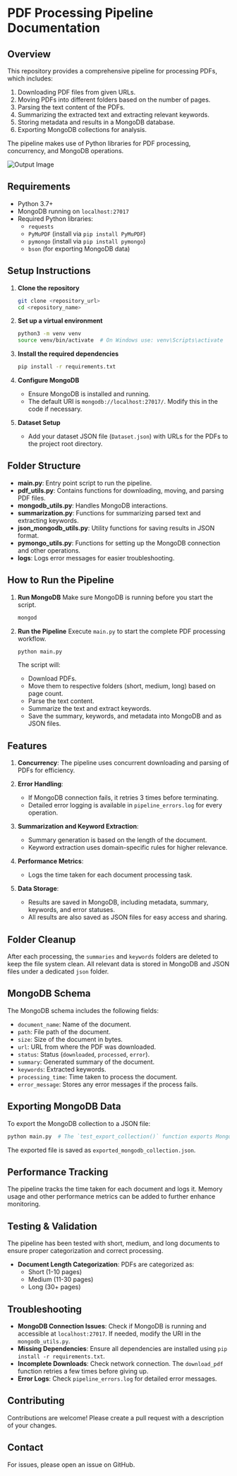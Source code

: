 # PDF Processing Pipeline Documentation

## Overview

This repository provides a comprehensive pipeline for processing PDFs, which includes:
1. Downloading PDF files from given URLs.
2. Moving PDFs into different folders based on the number of pages.
3. Parsing the text content of the PDFs.
4. Summarizing the extracted text and extracting relevant keywords.
5. Storing metadata and results in a MongoDB database.
6. Exporting MongoDB collections for analysis.

The pipeline makes use of Python libraries for PDF processing, concurrency, and MongoDB operations.

![Output Image](output.png)

## Requirements

- Python 3.7+
- MongoDB running on `localhost:27017`
- Required Python libraries:
  - `requests`
  - `PyMuPDF` (install via `pip install PyMuPDF`)
  - `pymongo` (install via `pip install pymongo`)
  - `bson` (for exporting MongoDB data)

## Setup Instructions

1. **Clone the repository**
   ```sh
   git clone <repository_url>
   cd <repository_name>
   ```

2. **Set up a virtual environment**
   ```sh
   python3 -m venv venv
   source venv/bin/activate  # On Windows use: venv\Scripts\activate
   ```

3. **Install the required dependencies**
   ```sh
   pip install -r requirements.txt
   ```

4. **Configure MongoDB**
   - Ensure MongoDB is installed and running.
   - The default URI is `mongodb://localhost:27017/`. Modify this in the code if necessary.

5. **Dataset Setup**
   - Add your dataset JSON file (`Dataset.json`) with URLs for the PDFs to the project root directory.

## Folder Structure

- **main.py**: Entry point script to run the pipeline.
- **pdf_utils.py**: Contains functions for downloading, moving, and parsing PDF files.
- **mongodb_utils.py**: Handles MongoDB interactions.
- **summarization.py**: Functions for summarizing parsed text and extracting keywords.
- **json_mongodb_utils.py**: Utility functions for saving results in JSON format.
- **pymongo_utils.py**: Functions for setting up the MongoDB connection and other operations.
- **logs**: Logs error messages for easier troubleshooting.

## How to Run the Pipeline

1. **Run MongoDB**
   Make sure MongoDB is running before you start the script.
   ```sh
   mongod
   ```

2. **Run the Pipeline**
   Execute `main.py` to start the complete PDF processing workflow.
   ```sh
   python main.py
   ```

   The script will:
   - Download PDFs.
   - Move them to respective folders (short, medium, long) based on page count.
   - Parse the text content.
   - Summarize the text and extract keywords.
   - Save the summary, keywords, and metadata into MongoDB and as JSON files.

## Features

1. **Concurrency**: The pipeline uses concurrent downloading and parsing of PDFs for efficiency.

2. **Error Handling**:
   - If MongoDB connection fails, it retries 3 times before terminating.
   - Detailed error logging is available in `pipeline_errors.log` for every operation.

3. **Summarization and Keyword Extraction**:
   - Summary generation is based on the length of the document.
   - Keyword extraction uses domain-specific rules for higher relevance.

4. **Performance Metrics**:
   - Logs the time taken for each document processing task.

5. **Data Storage**:
   - Results are saved in MongoDB, including metadata, summary, keywords, and error statuses.
   - All results are also saved as JSON files for easy access and sharing.

## Folder Cleanup
After each processing, the `summaries` and `keywords` folders are deleted to keep the file system clean. All relevant data is stored in MongoDB and JSON files under a dedicated `json` folder.

## MongoDB Schema
The MongoDB schema includes the following fields:
- `document_name`: Name of the document.
- `path`: File path of the document.
- `size`: Size of the document in bytes.
- `url`: URL from where the PDF was downloaded.
- `status`: Status (`downloaded`, `processed`, `error`).
- `summary`: Generated summary of the document.
- `keywords`: Extracted keywords.
- `processing_time`: Time taken to process the document.
- `error_message`: Stores any error messages if the process fails.

## Exporting MongoDB Data
To export the MongoDB collection to a JSON file:
```sh
python main.py  # The `test_export_collection()` function exports MongoDB data.
```
The exported file is saved as `exported_mongodb_collection.json`.

## Performance Tracking
The pipeline tracks the time taken for each document and logs it. Memory usage and other performance metrics can be added to further enhance monitoring.

## Testing & Validation
The pipeline has been tested with short, medium, and long documents to ensure proper categorization and correct processing.
- **Document Length Categorization**: PDFs are categorized as:
  - Short (1-10 pages)
  - Medium (11-30 pages)
  - Long (30+ pages)

## Troubleshooting
- **MongoDB Connection Issues**: Check if MongoDB is running and accessible at `localhost:27017`. If needed, modify the URI in the `mongodb_utils.py`.
- **Missing Dependencies**: Ensure all dependencies are installed using `pip install -r requirements.txt`.
- **Incomplete Downloads**: Check network connection. The `download_pdf` function retries a few times before giving up.
- **Error Logs**: Check `pipeline_errors.log` for detailed error messages.



## Contributing
Contributions are welcome! Please create a pull request with a description of your changes.

## Contact
For issues, please open an issue on GitHub.
